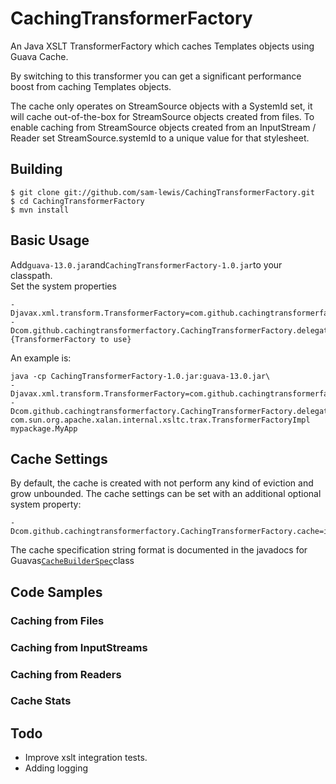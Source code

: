 # CachingTransformerFactory

An Java XSLT TransformerFactory which caches Templates objects using Guava Cache. 

By switching to this transformer you can get a significant performance boost from caching Templates objects.

The cache only operates on StreamSource objects with a SystemId set, it will cache out-of-the-box for StreamSource objects created from files. To enable caching from StreamSource objects created from an InputStream / Reader set StreamSource.systemId to a unique value for that stylesheet.



## Building
    $ git clone git://github.com/sam-lewis/CachingTransformerFactory.git
    $ cd CachingTransformerFactory
    $ mvn install

## Basic Usage
Add`guava-13.0.jar`and`CachingTransformerFactory-1.0.jar`to your classpath.  
Set the system properties

    -Djavax.xml.transform.TransformerFactory=com.github.cachingtransformerfactory.CachingTransformerFactory
    -Dcom.github.cachingtransformerfactory.CachingTransformerFactory.delegate={TransformerFactory to use}

An example is:

    java -cp CachingTransformerFactory-1.0.jar:guava-13.0.jar\
    -Djavax.xml.transform.TransformerFactory=com.github.cachingtransformerfactory.CachingTransformerFactory\
    -Dcom.github.cachingtransformerfactory.CachingTransformerFactory.delegate=\
    com.sun.org.apache.xalan.internal.xsltc.trax.TransformerFactoryImpl mypackage.MyApp
    
## Cache Settings

By default, the cache is created with not perform any kind of eviction and grow unbounded. The cache settings can be set with an additional optional system property:

    -Dcom.github.cachingtransformerfactory.CachingTransformerFactory.cache=initialCapacity=50,maximumSize=100

The cache specification string format is documented in the javadocs for Guavas[`CacheBuilderSpec`](http://docs.guava-libraries.googlecode.com/git/javadoc/com/google/common/cache/CacheBuilderSpec.html)class 

## Code Samples

### Caching from Files
### Caching from InputStreams
### Caching from Readers
### Cache Stats

## Todo
* Improve xslt integration tests.
* Adding logging

